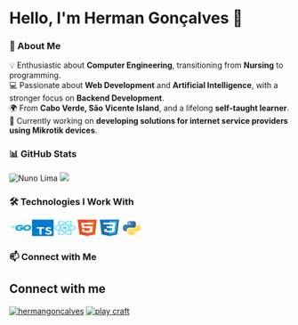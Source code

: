<h1 align="left">Hello, I'm Herman Gonçalves 👋</h1>

### 🚀 About Me  
💡 Enthusiastic about **Computer Engineering**, transitioning from **Nursing** to programming.  
💻 Passionate about **Web Development** and **Artificial Intelligence**, with a stronger focus on **Backend Development**.  
🌍 From **Cabo Verde, São Vicente Island**, and a lifelong **self-taught learner**.  
🔧 Currently working on **developing solutions for internet service providers using Mikrotik devices**.  

### 📊 GitHub Stats
<div>
<img align="" height='150px' src="https://github-readme-stats.vercel.app/api?username=hermangoncalves&hide_title=true&show_icons=true&theme=dark" alt="Nuno Lima" />
<img align="" height='150px' src="https://github-readme-stats.vercel.app/api/top-langs/?username=hermangoncalves&langs_count=10&hide_title=false&layout=compact&theme=dark&count_private=true&hide=css,html" />
 </div>

### 🛠 Technologies I Work With  
<div style="display: inline-flex">
  <img align="center" alt="" height="30" width="40" src="https://raw.githubusercontent.com/devicons/devicon/refs/heads/master/icons/go/go-original-wordmark.svg">
  <img align="center" alt=""height="30" width="40" src="https://raw.githubusercontent.com/devicons/devicon/master/icons/typescript/typescript-plain.svg">
  <img align="center" alt="" height="30" width="40" src="https://raw.githubusercontent.com/devicons/devicon/master/icons/react/react-original.svg">
  <img align="center" alt="" height="30" width="40" src="https://raw.githubusercontent.com/devicons/devicon/master/icons/html5/html5-original.svg">
  <img align="center" alt="" height="30" width="40" src="https://raw.githubusercontent.com/devicons/devicon/master/icons/css3/css3-original.svg">
  <img align="center" alt="" height="30" width="40" src="https://raw.githubusercontent.com/devicons/devicon/master/icons/python/python-original.svg">
</div>

### 📫 Connect with Me  
<div>
  <h2  >Connect with me</h2>
<a href="https://www.instagram.com/h_g0ncalves" target="blank"><img align="center" src="https://raw.githubusercontent.com/rahuldkjain/github-profile-readme-generator/master/src/images/icons/Social/instagram.svg" alt="hermangoncalves" height="35" width="45" /></a>
<a href="https://wa.link/32kdgv" target="blank"><img align="center" src="https://raw.githubusercontent.com/rahuldkjain/github-profile-readme-generator/refs/heads/master/src/images/icons/Social/whatsapp.svg" alt="play craft" height="35" width="35" /></a>

 </div>
